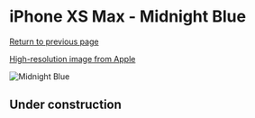 # iPhone XS Max - Midnight Blue

[Return to previous page](/iphone_x)

[High-resolution image from Apple](https://store.storeimages.cdn-apple.com/8756/as-images.apple.com/is/MRWU2?wid=4500&hei=4500&fmt=png)

<div style="width: 500px"><img src="/almost_uncompressed/MRWU2.webp" alt="Midnight Blue"></div>

## Under construction
